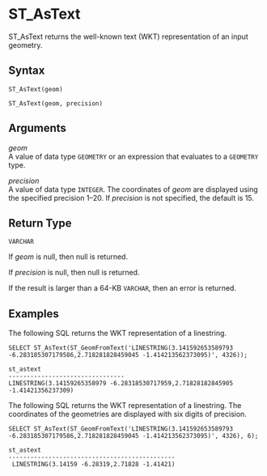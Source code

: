 # ST\_AsText<a name="ST_AsText-function"></a>

ST\_AsText returns the well\-known text \(WKT\) representation of an input geometry\. 

## Syntax<a name="ST_AsText-function-syntax"></a>

```
ST_AsText(geom)
```

```
ST_AsText(geom, precision)
```

## Arguments<a name="ST_AsText-function-arguments"></a>

 *geom*   
A value of data type `GEOMETRY` or an expression that evaluates to a `GEOMETRY` type\.

 *precision*   
A value of data type `INTEGER`\. The coordinates of *geom* are displayed using the specified precision 1–20\. If *precision* is not specified, the default is 15\. 

## Return Type<a name="ST_AsText-function-return"></a>

`VARCHAR`

If *geom* is null, then null is returned\.

If *precision* is null, then null is returned\.

If the result is larger than a 64\-KB `VARCHAR`, then an error is returned\. 

## Examples<a name="ST_AsText-function-examples"></a>

The following SQL returns the WKT representation of a linestring\. 

```
SELECT ST_AsText(ST_GeomFromText('LINESTRING(3.141592653589793 -6.283185307179586,2.718281828459045 -1.414213562373095)', 4326));
```

```
st_astext
--------------------------------
LINESTRING(3.14159265358979 -6.28318530717959,2.71828182845905 -1.41421356237309)
```

The following SQL returns the WKT representation of a linestring\. The coordinates of the geometries are displayed with six digits of precision\. 

```
SELECT ST_AsText(ST_GeomFromText('LINESTRING(3.141592653589793 -6.283185307179586,2.718281828459045 -1.414213562373095)', 4326), 6);
```

```
st_astext
----------------------------------------------
 LINESTRING(3.14159 -6.28319,2.71828 -1.41421)
```